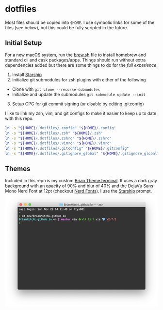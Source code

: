 # dotfiles

Most files should be copied into `$HOME`.
I use symbolic links for some of the files (see below), but this could be fully scripted in the future.

## Initial Setup

For a new macOS system, run the [brew.sh](brew.sh) file to install homebrew and standard cli and cask packages/apps.
Things should run without extra dependencies added but there are some things to do for the _full experience_.

1. Install [Starship](https://starship.rs)
2. Initialize git submodules for zsh plugins with either of the following
  - Clone with `git clone --recurse-submodules`
  - Initialize and update the submodules `git submodule update --init`
3. Setup GPG for git commit signing (or disable by editing .gitconfig)

I like to link my zsh, vim, and git configs to make it easier to keep up to
date with this repo.

```sh
ln -s "${HOME}/.dotfiles/.config" "${HOME}/.config"
ln -s "${HOME}/.dotfiles/.zsh" "${HOME}/.zsh"
ln -s "${HOME}/.dotfiles/.zshrc" "${HOME}/.zshrc"
ln -s "${HOME}/.dotfiles/.vimrc" "${HOME}/.vimrc"
ln -s "${HOME}/.dotfiles/.gitconfig" "${HOME}/.gitconfig"
ln -s "${HOME}/.dotfiles/.gitignore_global" "${HOME}/.gitignore_global"
```

## Themes

Included in this repo is my custom [Brian Theme.terminal](Brian%20Theme.terminal). It uses a dark gray background with an opacity of 90% and blur of 40% and the DejaVu Sans Mono Nerd Font at 12pt (checkout [Nerd Fonts](https://www.nerdfonts.com/)). I use the [Starship](https://starship.rs) prompt.
![Screenshot of Terminal and zsh themes](brian-theme.png?raw=true)

